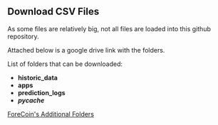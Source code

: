 ## Download CSV Files

As some files are relatively big, not all files are loaded into this github repository.

Attached below is a google drive link with the folders.

List of folders that can be downloaded:

- **historic_data** 
- **apps**
- **prediction_logs**
- **_pycache_**

[ForeCoin's Additional Folders](https://drive.google.com/drive/folders/1Kjud_lSsUpXyWbvnWEUV0b0rf-ev2BmF?usp=sharing)

